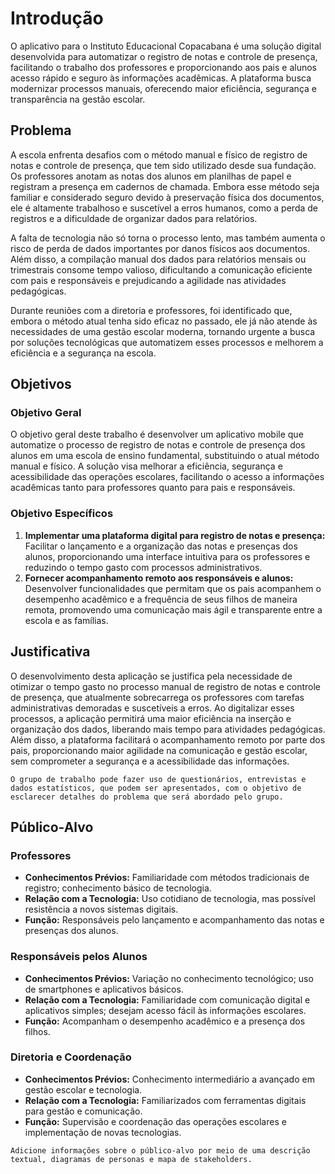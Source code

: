 # Introdução

O aplicativo para o Instituto Educacional Copacabana é uma solução digital desenvolvida para automatizar o registro de notas e controle de presença, facilitando o trabalho dos professores e proporcionando aos pais e alunos acesso rápido e seguro às informações acadêmicas. A plataforma busca modernizar processos manuais, oferecendo maior eficiência, segurança e transparência na gestão escolar.

## Problema
A escola enfrenta desafios com o método manual e físico de registro de notas e controle de presença, que tem sido utilizado desde sua fundação. Os professores anotam as notas dos alunos em planilhas de papel e registram a presença em cadernos de chamada. Embora esse método seja familiar e considerado seguro devido à preservação física dos documentos, ele é altamente trabalhoso e suscetível a erros humanos, como a perda de registros e a dificuldade de organizar dados para relatórios.

A falta de tecnologia não só torna o processo lento, mas também aumenta o risco de perda de dados importantes por danos físicos aos documentos. Além disso, a compilação manual dos dados para relatórios mensais ou trimestrais consome tempo valioso, dificultando a comunicação eficiente com pais e responsáveis e prejudicando a agilidade nas atividades pedagógicas.

Durante reuniões com a diretoria e professores, foi identificado que, embora o método atual tenha sido eficaz no passado, ele já não atende às necessidades de uma gestão escolar moderna, tornando urgente a busca por soluções tecnológicas que automatizem esses processos e melhorem a eficiência e a segurança na escola.

## Objetivos

### Objetivo Geral 

O objetivo geral deste trabalho é desenvolver um aplicativo mobile que automatize o processo de registro de notas e controle de presença dos alunos em uma escola de ensino fundamental, substituindo o atual método manual e físico. A solução visa melhorar a eficiência, segurança e acessibilidade das operações escolares, facilitando o acesso a informações acadêmicas tanto para professores quanto para pais e responsáveis.
 
### Objetivo Específicos  

1. **Implementar uma plataforma digital para registro de notas e presença:** Facilitar o lançamento e a organização das notas e presenças dos alunos, proporcionando uma interface intuitiva para os professores e reduzindo o tempo gasto com processos administrativos.
2. **Fornecer acompanhamento remoto aos responsáveis e alunos:** Desenvolver funcionalidades que permitam que os pais acompanhem o desempenho acadêmico e a frequência de seus filhos de maneira remota, promovendo uma comunicação mais ágil e transparente entre a escola e as famílias.

## Justificativa

O desenvolvimento desta aplicação se justifica pela necessidade de otimizar o tempo gasto no processo manual de registro de notas e controle de presença, que atualmente sobrecarrega os professores com tarefas administrativas demoradas e suscetíveis a erros. Ao digitalizar esses processos, a aplicação permitirá uma maior eficiência na inserção e organização dos dados, liberando mais tempo para atividades pedagógicas. Além disso, a plataforma facilitará o acompanhamento remoto por parte dos pais, proporcionando maior agilidade na comunicação e gestão escolar, sem comprometer a segurança e a acessibilidade das informações.

`O grupo de trabalho pode fazer uso de questionários, entrevistas e dados estatísticos, que podem ser apresentados, com o objetivo de esclarecer detalhes do problema que será abordado pelo grupo.`

## Público-Alvo

### **Professores**

 - **Conhecimentos Prévios:** Familiaridade com métodos tradicionais de registro; conhecimento básico de tecnologia.
 - **Relação com a Tecnologia:** Uso cotidiano de tecnologia, mas possível resistência a novos sistemas digitais.
 - **Função:** Responsáveis pelo lançamento e acompanhamento das notas e presenças dos alunos.
 
### **Responsáveis pelos Alunos**
 
 - **Conhecimentos Prévios:** Variação no conhecimento tecnológico; uso de smartphones e aplicativos básicos.
 - **Relação com a Tecnologia:** Familiaridade com comunicação digital e aplicativos simples; desejam acesso fácil às informações escolares.
 - **Função:** Acompanham o desempenho acadêmico e a presença dos filhos.

 
### **Diretoria e Coordenação**
 
 - **Conhecimentos Prévios:** Conhecimento intermediário a avançado em gestão escolar e tecnologia.
 - **Relação com a Tecnologia:** Familiarizados com ferramentas digitais para gestão e comunicação.
 - **Função:** Supervisão e coordenação das operações escolares e implementação de novas tecnologias.

`Adicione informações sobre o público-alvo por meio de uma descrição textual, diagramas de personas e mapa de stakeholders.`
